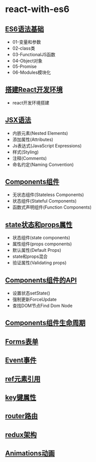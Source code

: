 # react-with-es6

## [ES6语法基础](./00-es6-notes)

* 01-变量和参数
* 02-class类
* 03-FunctionalJS函数
* 04-Object对象
* 05-Promise
* 06-Modules模块化

## [搭建React开发环境](./environment_setup)

* react开发环境搭建

## [JSX语法](./jsx)

* 内嵌元素(Nested Elements)
* 添加属性(Attributes)
* Js表达式(JavaScript Expressions)
* 样式(Styling)
* 注释(Comments)
* 命名约定(Naming Convention)

## [Components组件](./components)

* 无状态组件(Stateless Components)
* 状态组件(Stateful Components)
* 函数式声明组件(Function Components)

## [state状态和props属性](./state_props)

* 状态组件(state components)
* 属性组件(props components)
* 默认属性(Default Props)
* state和props混合
* 验证属性(Validating props)

## [Components组件的API](./componentapi)

* 设置状态setState()
* 强制更新ForceUpdate
* 查找DOM节点Find Dom Node

## [Components组件生命周期](./lifecyclemethods)

## [Forms表单](./forms)

## [Event事件](./events)

## [ref元素引用](./ref)

## [key键属性](./key)

## [router路由](./router)

## [redux架构](./redux)

## [Animations动画](./animations)
